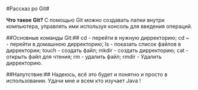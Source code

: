 #Рассказ ро Git#

**Что такое Git?**
С помощью Git можно создавать папки внутри компьютера, управлять ими используя консоль для введения операций.

##Основные команды Git:##
cd - перейти в нужную дирректорию;
cd ~ - перейти в домашнюю дирректорию;
ls - показать список файлов в дирректории;
touch - создать файл;
mkdir - создать дирректорию;
cat - открыть файл для чтения;
rm - удалить файл;
rmdir - Удалить дирректорию.

##Напутствие:##
Надеюсь, всё это будет и понятно и просто в использовании. 
Удачи мне и всем кто изучает Java !
